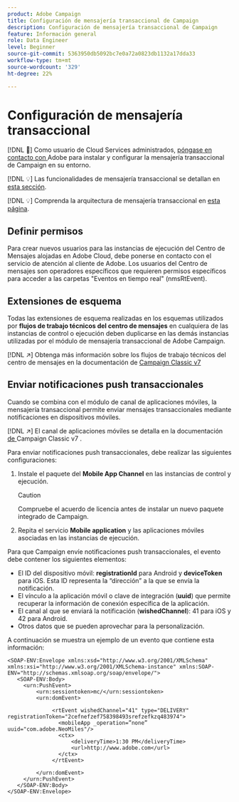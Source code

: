 ```yaml
---
product: Adobe Campaign
title: Configuración de mensajería transaccional de Campaign
description: Configuración de mensajería transaccional de Campaign
feature: Información general
role: Data Engineer
level: Beginner
source-git-commit: 5363950db5092bc7e0a72a0823db1132a17dda33
workflow-type: tm+mt
source-wordcount: '329'
ht-degree: 22%

---
```


# Configuración de mensajería transaccional

[!DNL :speech_balloon:] Como usuario de Cloud Services administrados,  [póngase en contacto con ](../start/campaign-faq.md#support) Adobe para instalar y configurar la mensajería transaccional de Campaign en su entorno.

[!DNL :bulb:] Las funcionalidades de mensajería transaccional se detallan en  [esta sección](../send/transactional.md).

[!DNL :bulb:] Comprenda la arquitectura de mensajería transaccional en  [esta página](../dev/architecture.md).

## Definir permisos

Para crear nuevos usuarios para las instancias de ejecución del Centro de Mensajes alojadas en Adobe Cloud, debe ponerse en contacto con el servicio de atención al cliente de Adobe. Los usuarios del Centro de mensajes son operadores específicos que requieren permisos específicos para acceder a las carpetas &quot;Eventos en tiempo real&quot; (nmsRtEvent).

## Extensiones de esquema

Todas las extensiones de esquema realizadas en los esquemas utilizados por **flujos de trabajo técnicos del centro de mensajes** en cualquiera de las instancias de control o ejecución deben duplicarse en las demás instancias utilizadas por el módulo de mensajería transaccional de Adobe Campaign.

[!DNL :arrow_upper_right:] Obtenga más información sobre los flujos de trabajo técnicos del centro de mensajes en la documentación de  [Campaign Classic v7](https://experienceleague.adobe.com/docs/campaign-classic/using/transactional-messaging/instance-configuration/technical-workflows.html?lang=en#control-instance-workflows)

## Enviar notificaciones push transaccionales

Cuando se combina con el módulo de canal de aplicaciones móviles, la mensajería transaccional permite enviar mensajes transaccionales mediante notificaciones en dispositivos móviles.

[!DNL :arrow_upper_right:] El canal de aplicaciones móviles se detalla en la documentación [ de ](https://experienceleague.adobe.com/docs/campaign-classic/using/sending-messages/sending-push-notifications/about-mobile-app-channel.html?lang=en#sending-messages)Campaign Classic v7 .

Para enviar notificaciones push transaccionales, debe realizar las siguientes configuraciones:

1. Instale el paquete del **Mobile App Channel** en las instancias de control y ejecución.

   >[!CAUTION]
   >
   >Compruebe el acuerdo de licencia antes de instalar un nuevo paquete integrado de Campaign.

1. Repita el servicio **Mobile application** y las aplicaciones móviles asociadas en las instancias de ejecución.

Para que Campaign envíe notificaciones push transaccionales, el evento debe contener los siguientes elementos:

* El ID del dispositivo móvil: **registrationId** para Android y **deviceToken** para iOS. Esta ID representa la “dirección” a la que se envía la notificación.
* El vínculo a la aplicación móvil o clave de integración (**uuid**) que permite recuperar la información de conexión específica de la aplicación.
* El canal al que se enviará la notificación (**wishedChannel**): 41 para iOS y 42 para Android.
* Otros datos que se pueden aprovechar para la personalización.

A continuación se muestra un ejemplo de un evento que contiene esta información:

```
<SOAP-ENV:Envelope xmlns:xsd="http://www.w3.org/2001/XMLSchema" xmlns:xsi="http://www.w3.org/2001/XMLSchema-instance" xmlns:SOAP-ENV="http://schemas.xmlsoap.org/soap/envelope/">
   <SOAP-ENV:Body>
     <urn:PushEvent>
         <urn:sessiontoken>mc/</urn:sessiontoken>
         <urn:domEvent>

              <rtEvent wishedChannel="41" type="DELIVERY" registrationToken="2cefnefzef758398493srefzefkzq483974">
                <mobileApp _operation=”none” uuid="com.adobe.NeoMiles"/>
                <ctx>
                    <deliveryTime>1:30 PM</deliveryTime>
                    <url>http://www.adobe.com</url>
                </ctx>
              </rtEvent>

         </urn:domEvent>
     </urn:PushEvent>           
   </SOAP-ENV:Body>
</SOAP-ENV:Envelope>
```

